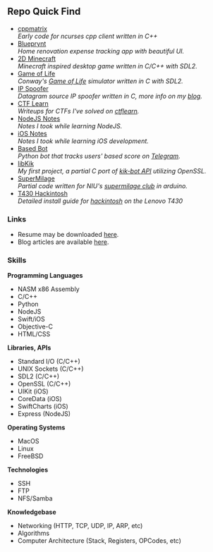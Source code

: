 ## Repo Quick Find
- [cppmatrix](https://github.com/XNUConner/cppmatrix)<br />
    *Early code for ncurses cpp client written in C++*
- [Blueprynt](https://github.com/XNUConner/ios-pt5-bw4-conner-jarren) <br />
    *Home renovation expense tracking app with beautiful UI.*
- [2D Minecraft](https://github.com/XNUConner/2D-Minecraft) <br />
    *Minecraft inspired desktop game written in C/C++ with SDL2.*
- [Game of Life](https://github.com/XNUConner/GameOfLife) <br />
    *Conway's [Game of Life](https://en.wikipedia.org/wiki/Conway%27s_Game_of_Life) simulator written in C with SDL2.*
- [IP Spoofer](https://github.com/XNUConner/IPSpoofer) <br />
    *Datagram source IP spoofer written in C, more info on my [blog](https://dev.to/conner).*
- [CTF Learn](https://github.com/XNUConner/CTFLearn) <br />
    *Writeups for CTFs I've solved on [ctflearn](https://ctflearn.com).*
- [NodeJS Notes](https://github.com/XNUConner/NodeJS) <br />
    *Notes I took while learning NodeJS.*
- [iOS Notes](https://github.com/XNUConner/iOS-dev-notes) <br />
    *Notes I took while learning iOS development.*
- [Based Bot](https://github.com/XNUConner/BasedBot) <br />
    *Python bot that tracks users' based score on [Telegram](https://telegram.org).*
- [libKik](https://github.com/XNUConner/Ckik-api) <br />
    *My first project, a partial C port of [kik-bot API](https://github.com/tomer8007/kik-bot-api-unofficial) utilizing OpenSSL.* <br />
- [SuperMilage](https://github.com/XNUConner/Supermilage) <br />
    *Partial code written for NIU's [supermilage club](https://www.niusupermileage.com/) in arduino.*
- [T430 Hackintosh](https://github.com/XNUConner/T430-EFI) <br />
    *Detailed install guide for [hackintosh](https://en.wikipedia.org/wiki/Hackintosh) on the Lenovo T430*

### Links
- Resume may be downloaded [here](https://pages.github.io).
- Blog articles are available [here](https://dev.to/conner).

### Skills
**Programming Languages**
- NASM x86 Assembly
- C/C++
- Python
- NodeJS
- Swift/iOS
- Objective-C
- HTML/CSS

**Libraries, APIs**
- Standard I/O (C/C++)
- UNIX Sockets (C/C++)
- SDL2 (C/C++)
- OpenSSL (C/C++)
- UIKit (iOS)
- CoreData (iOS)
- SwiftCharts (iOS)
- Express (NodeJS)

**Operating Systems**
- MacOS
- Linux
- FreeBSD

**Technologies**
- SSH
- FTP
- NFS/Samba

**Knowledgebase**
- Networking (HTTP, TCP, UDP, IP, ARP, etc)
- Algorithms
- Computer Architecture (Stack, Registers, OPCodes, etc)

